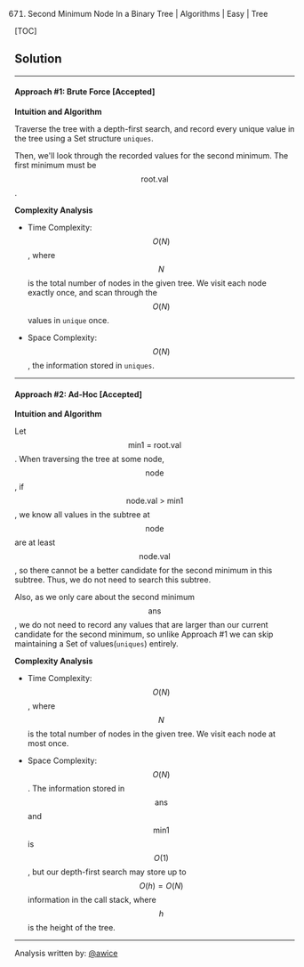 671. Second Minimum Node In a Binary Tree | Algorithms | Easy | Tree

[TOC]

## Solution

---
#### Approach #1: Brute Force [Accepted]

**Intuition and Algorithm**

Traverse the tree with a depth-first search, and record every unique value in the tree using a Set structure `uniques`.

Then, we'll look through the recorded values for the second minimum.  The first minimum must be $$\text{root.val}$$.




**Complexity Analysis**

* Time Complexity:  $$O(N)$$, where $$N$$ is the total number of nodes in the given tree.  We visit each node exactly once, and scan through the $$O(N)$$ values in `unique` once.

* Space Complexity: $$O(N)$$, the information stored in `uniques`.

---
#### Approach #2: Ad-Hoc [Accepted]

**Intuition and Algorithm**

Let $$\text{min1 = root.val}$$.  When traversing the tree at some node, $$\text{node}$$, if $$\text{node.val > min1}$$, we know all values in the subtree at $$\text{node}$$ are at least $$\text{node.val}$$, so there cannot be a better candidate for the second minimum in this subtree.  Thus, we do not need to search this subtree.

Also, as we only care about the second minimum $$\text{ans}$$, we do not need to record any values that are larger than our current candidate for the second minimum, so unlike Approach #1 we can skip maintaining a Set of values(`uniques`) entirely.





**Complexity Analysis**

* Time Complexity:  $$O(N)$$, where $$N$$ is the total number of nodes in the given tree.  We visit each node at most once.

* Space Complexity: $$O(N)$$.  The information stored in $$\text{ans}$$ and $$\text{min1}$$ is $$O(1)$$, but our depth-first search may store up to $$O(h) = O(N)$$ information in the call stack, where $$h$$ is the height of the tree.

---
Analysis written by: [@awice](https://leetcode.com/awice)
